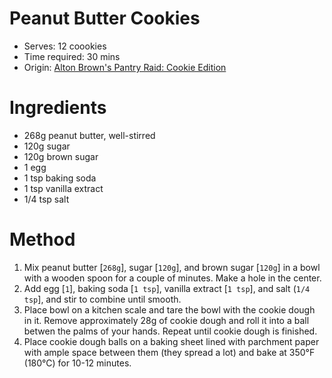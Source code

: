 # Peanut Butter Cookies
* Serves: 12 coookies
* Time required: 30 mins
* Origin: [Alton Brown's Pantry Raid: Cookie Edition](https://www.youtube.com/watch?time_continue=129&v=0nalyEGpuSs&feature=emb_logo)

# Ingredients
* 268g peanut butter, well-stirred
* 120g sugar
* 120g brown sugar
* 1 egg
* 1 tsp baking soda
* 1 tsp vanilla extract
* 1/4 tsp salt

# Method
1. Mix peanut butter [`268g`], sugar [`120g`], and brown sugar [`120g`] in a bowl with a wooden spoon for a couple of minutes. Make a hole in the center.
1. Add egg [`1`], baking soda [`1 tsp`], vanilla extract [`1 tsp`], and salt (`1/4 tsp`], and stir to combine until smooth.
1. Place bowl on a kitchen scale and tare the bowl with the cookie dough in it. Remove approximately 28g of cookie dough and roll it into a ball betwen the palms of your hands. Repeat until cookie dough is finished.
1. Place cookie dough balls on a baking sheet lined with parchment paper with ample space between them (they spread a lot) and bake at 350°F (180°C) for 10-12 minutes.
